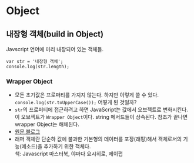 # Object

## 내장형 객체(build in Object)
Javscript 언어에 미리 내장되어 있는 객체들.
```
var str = '내장형 객체';
console.log(str.length);
```

### Wrapper Object
- 모든 초기값은 프로퍼티를 가지지 않는다. 하지만 이렇게 쓸 수 있다. `console.log(str.toUpperCase());` 어떻게 된 것일까?
- `str`의 프로퍼티에 접근하려고 하면 JavaScript는 값에서 오브젝트로 변화시킨다. 이 오브젝트가 `Wrapper Object`이다. string 메서드들이 상속된다. 참조가 끝나면 wrapper Object는 해체된다.
- [원문 블로그](https://javascriptrefined.io/the-wrapper-object-400311b29151)
- 래퍼 객체란 단순하 값에 불과한 기본형의 데이터를 포장(래핑)해서 객체로서의 기능(메소드)을 추가하기 위한 객체다.	
  책: Javascript 마스터북, 야마다 요시히로, 제이펍 
